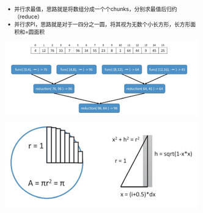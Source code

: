 - 并行求最值，思路就是将数组分成一个个chunks，分别求最值后归约（reduce）
- 并行求PI，思路就是对于一四分之一圆，将其视为无数个小长方形，长方形面积和=圆面积

![reduce](reduce.jpg)

![PI](PI.jpg)
